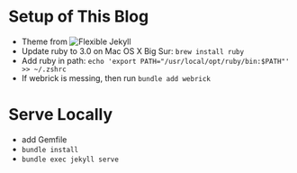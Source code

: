 # Setup of This Blog

- Theme from ![Flexible Jekyll](https://github.com/artemsheludko/flexible-jekyll)
- Update ruby to 3.0 on Mac OS X Big Sur: `brew install ruby`
- Add ruby in path: `echo 'export PATH="/usr/local/opt/ruby/bin:$PATH"' >> ~/.zshrc`
- If webrick is messing, then run `bundle add webrick`

# Serve Locally
- add Gemfile
- `bundle install`
- `bundle exec jekyll serve`

